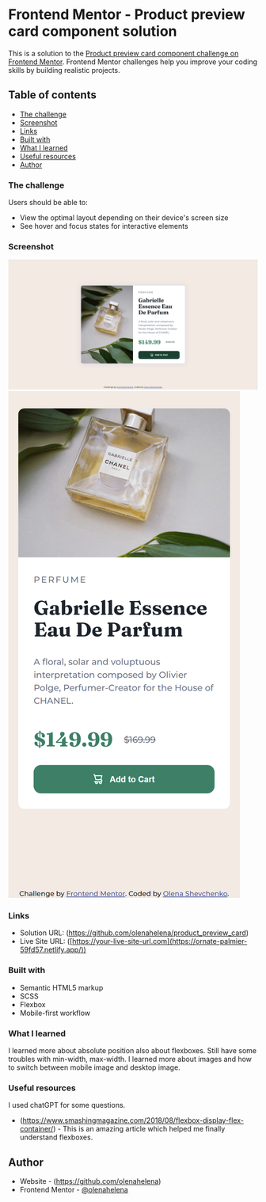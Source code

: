 # Frontend Mentor - Product preview card component solution

This is a solution to the [Product preview card component challenge on Frontend Mentor](https://www.frontendmentor.io/challenges/product-preview-card-component-GO7UmttRfa). Frontend Mentor challenges help you improve your coding skills by building realistic projects. 

## Table of contents

  - [The challenge](#the-challenge)
  - [Screenshot](#screenshot)
  - [Links](#links)
  - [Built with](#built-with)
  - [What I learned](#what-i-learned)
  - [Useful resources](#useful-resources)
- [Author](#author)


### The challenge

Users should be able to:

- View the optimal layout depending on their device's screen size
- See hover and focus states for interactive elements

### Screenshot

![](/desktop_screenshot.png)
![](/mobile_screenshot.png)

### Links

- Solution URL: (https://github.com/olenahelena/product_preview_card)
- Live Site URL: ([https://your-live-site-url.com](https://ornate-palmier-59fd57.netlify.app/))

### Built with

- Semantic HTML5 markup
- SCSS
- Flexbox
- Mobile-first workflow

### What I learned

I learned more about absolute position also about flexboxes. Still have some troubles with min-width, max-width.  I learned more about images and how to switch between mobile image and desktop image.

### Useful resources

I used chatGPT for some questions. 
- (https://www.smashingmagazine.com/2018/08/flexbox-display-flex-container/) - This is an amazing article which helped me finally understand flexboxes.

## Author

- Website - (https://github.com/olenahelena)
- Frontend Mentor - [@olenahelena](https://www.frontendmentor.io/profile/yourusername)
